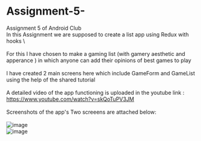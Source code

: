 # Assignment-5-
Assignment 5 of Android Club
\
In this Assignment we are supposed to create a list app using Redux with hooks 
\ 
\
\
For this I have chosen to make a gaming list (with gamery aesthetic and apperance ) in which anyone can add their opinions of best games to play 
\
\
I have created 2 main screens here which include GameForm and GameList using the help of the shared tutorial 
\
\
A detailed video of the app functioning is uploaded in the youtube link : https://www.youtube.com/watch?v=skQoTuPV3JM
\
\
Screenshots of the app's Two screeens are attached below:
\
\
![image](https://user-images.githubusercontent.com/84237347/124331528-ff5bdb80-dbac-11eb-9914-b8ec145d6d1e.png)
\
![image](https://user-images.githubusercontent.com/84237347/124331566-13074200-dbad-11eb-9418-4f7fda20569c.png)
